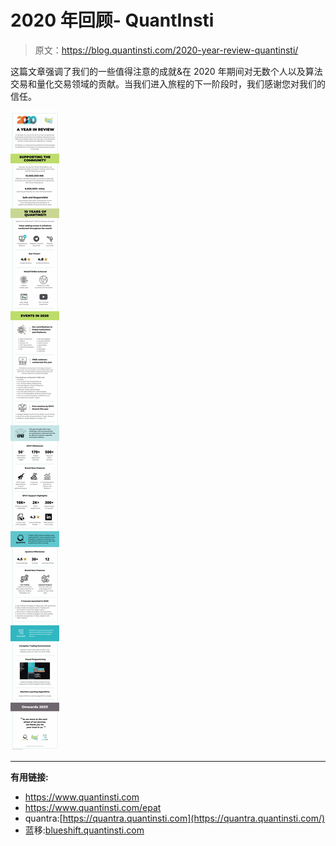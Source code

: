 # 2020 年回顾- QuantInsti

> 原文：<https://blog.quantinsti.com/2020-year-review-quantinsti/>

这篇文章强调了我们的一些值得注意的成就&在 2020 年期间对无数个人以及算法交易和量化交易领域的贡献。当我们进入旅程的下一阶段时，我们感谢您对我们的信任。

![](img/a285ff056b8cb2fc4ab5e4a13e543cfc.png)

* * *

**有用链接:**

*   https://www.quantinsti.com
*   https://www.quantinsti.com/epat
*   quantra:[https://quantra.quantinsti.com](https://quantra.quantinsti.com/)
*   蓝移:[blueshift.quantinsti.com](https://blueshift.quantinsti.com/)